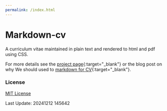 ```yaml
---
permalink: /index.html
---
```




Markdown-cv
===========

A curriculum vitae maintained in plain text and rendered to html and pdf using CSS.

For more details see the [project page](https://elipapa.github.io/markdown-cv/){:target="_blank"} or the blog post on why We should used to [markdown for CV](https://elipapa.github.io/blog/why-i-switched-to-markdown-for-my-cv.html){:target="_blank"}.






### License

[MIT License](https://github.com/elipapa/markdown-cv/blob/master/LICENSE)


Last Update: 20241212 145642


